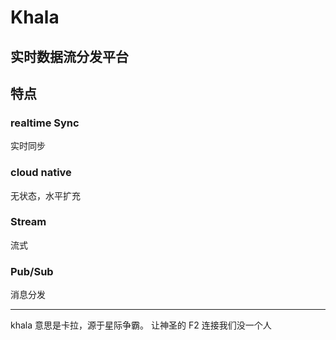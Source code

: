 # Khala 

## 实时数据流分发平台


## 特点

### realtime Sync
 
实时同步

### cloud native

无状态，水平扩充

### Stream

流式

### Pub/Sub

消息分发



---
khala 意思是卡拉，源于星际争霸。
让神圣的 F2 连接我们没一个人
